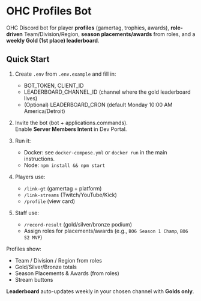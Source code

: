 # OHC Profiles Bot

OHC Discord bot for player **profiles** (gamertag, trophies, awards), **role-driven** Team/Division/Region, **season placements/awards** from roles, and a **weekly Gold (1st place) leaderboard**.

## Quick Start

1. Create `.env` from `.env.example` and fill in:
   - BOT_TOKEN, CLIENT_ID
   - LEADERBOARD_CHANNEL_ID (channel where the gold leaderboard lives)
   - (Optional) LEADERBOARD_CRON (default Monday 10:00 AM America/Detroit)

2. Invite the bot (bot + applications.commands).  
   Enable **Server Members Intent** in Dev Portal.

3. Run it:
   - Docker: see `docker-compose.yml` or `docker run` in the main instructions.
   - Node: `npm install && npm start`

4. Players use:
   - `/link-gt` (gamertag + platform)
   - `/link-streams` (Twitch/YouTube/Kick)
   - `/profile` (view card)

5. Staff use:
   - `/record-result` (gold/silver/bronze podium)
   - Assign roles for placements/awards (e.g., `BO6 Season 1 Champ`, `BO6 S2 MVP`)

Profiles show:
- Team / Division / Region from roles
- Gold/Silver/Bronze totals
- Season Placements & Awards (from roles)
- Stream buttons

**Leaderboard** auto-updates weekly in your chosen channel with **Golds only**.
